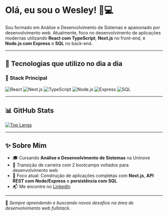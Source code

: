 # Olá, eu sou o Wesley! 👋💻

Sou formado em Análise e Desenvolvimento de Sistemas e apaixonado por desenvolvimento web. Atualmente, foco no desenvolvimento de aplicações modernas utilizando **React com TypeScript**, **Next.js** no front-end, e **Node.js com Express** e **SQL** no back-end.

---

## 🚀 Tecnologias que utilizo no dia a dia

### 🧠 Stack Principal
<div style="display: inline_block">
  <img align="center" alt="React" src="https://img.shields.io/badge/React-20232A?style=for-the-badge&logo=react&logoColor=61DAFB" />
  <img align="center" alt="Next.js" src="https://img.shields.io/badge/Next.js-000000?style=for-the-badge&logo=nextdotjs&logoColor=white" />
  <img align="center" alt="TypeScript" src="https://img.shields.io/badge/TypeScript-3178C6?style=for-the-badge&logo=typescript&logoColor=white" />
  <img align="center" alt="Node.js" src="https://img.shields.io/badge/Node.js-339933?style=for-the-badge&logo=nodedotjs&logoColor=white" />
  <img align="center" alt="Express" src="https://img.shields.io/badge/Express-000000?style=for-the-badge&logo=express&logoColor=white" />
  <img align="center" alt="SQL" src="https://img.shields.io/badge/SQL-4479A1?style=for-the-badge&logo=postgresql&logoColor=white" />
</div>

---

## 📊 GitHub Stats
[![Top Langs](https://github-readme-stats.vercel.app/api/top-langs/?username=WesleyBert&layout=compact&theme=tokyonight)](https://github.com/WesleyBert)

---

## ✨ Sobre Mim

- 🎓 Cursando **Análise e Desenvolvimento de Sistemas** na Uninove  
- 🚀 Transição de carreira com 2 bootcamps voltados para desenvolvimento web  
- 💼 Foco atual: Construção de aplicações completas com **Next.js**, **API REST com Node/Express** e **persistência com SQL**  
- 📬 Me encontre no [LinkedIn]([https://www.linkedin.com/in/seu-usuario-linkedin](https://www.linkedin.com/in/wesley-berto/))

---

📌 *Sempre aprendendo e buscando novos desafios na área de desenvolvimento web fullstack.*
